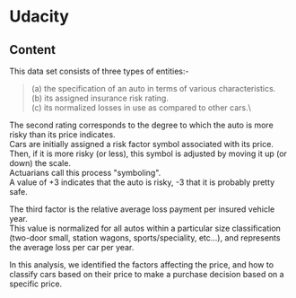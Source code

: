 # Udacity
## Content

This data set consists of three types of entities:-
>(a) the specification of an auto in terms of various characteristics.\
>(b) its assigned insurance risk rating.\
>(c) its normalized losses in use as compared to other cars.\

The second rating corresponds to the degree to which the auto is more risky than its price indicates.\
Cars are initially assigned a risk factor symbol associated with its price.\
Then, if it is more risky (or less), this symbol is adjusted by moving it up (or down) the scale.\
Actuarians call this process "symboling".\
A value of +3 indicates that the auto is risky, -3 that it is probably pretty safe.

The third factor is the relative average loss payment per insured vehicle year.\
This value is normalized for all autos within a particular size classification (two-door small, station wagons, sports/speciality, etc…), and represents the average loss per car per year.

In this analysis, we identified the factors affecting the price, and how to classify cars based on their price to make a purchase decision based on a specific price.

